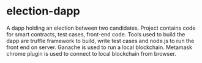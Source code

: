 # election-dapp
A dapp holding an election between two candidates. Project contains code for smart contracts, test cases, front-end code.
Tools used to build the dapp are truffle framework to build, write test cases and node.js to run the front end on server.
Ganache is used to run a local blockchain. Metamask chrome plugin is used to connect to local blockchain from browser.
